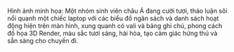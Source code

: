 Hình ảnh minh họa: Một nhóm sinh viên châu Á đang cười tươi, thảo luận sôi nổi quanh một chiếc laptop với các biểu đồ ngân sách và danh sách hoạt động hiện trên màn hình, xung quanh có vali và bảng ghi chú, phong cách đồ họa 3D Render, màu sắc tươi sáng, hài hòa, tạo cảm giác hứng thú và sẵn sàng cho chuyến đi.